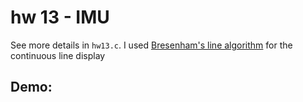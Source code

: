 # hw 13 - IMU

See more details in `hw13.c`. I used [Bresenham's line algorithm](https://en.wikipedia.org/wiki/Bresenham%27s_line_algorithm) for the continuous line display

## Demo:


